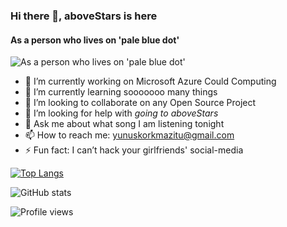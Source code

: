 ### Hi there 👋, aboveStars is here
#### As a person who lives on '**pale blue dot**'
![As a person who lives on '**pale blue dot**'](https://media.giphy.com/media/l0K4k1O7RJSghST3a/giphy.gif)


- 🔭 I’m currently working on Microsoft Azure Could Computing 
- 🌱 I’m currently learning sooooooo many things 
- 👯 I’m looking to collaborate on any Open Source Project 
- 🤔 I’m looking for help with *going to aboveStars* 
- 💬 Ask me about what song I am listening tonight 
- 📫 How to reach me: yunuskorkmazitu@gmail.com 
- ⚡ Fun fact: I can’t hack your girlfriends' social-media 


[![Top Langs](https://github-readme-stats.vercel.app/api/top-langs/?username=aboveStars)](https://github.com/anuraghazra/github-readme-stats)

![GitHub stats](https://github-readme-stats.vercel.app/api?username=aboveStars&show_icons=true&count_private=true)  

![Profile views](https://gpvc.arturio.dev/aboveStars)  
